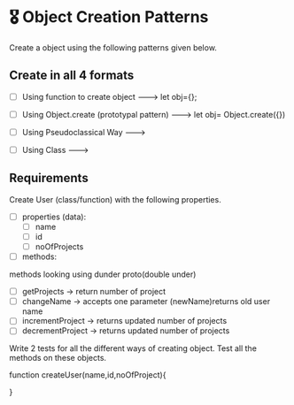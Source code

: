 # 🎖 Object Creation Patterns

Create a object using the following patterns given below.

## Create in all 4 formats

- [ ] Using function to create object
---> let obj={};

- [ ] Using Object.create (prototypal pattern)
---> let obj= Object.create({})

- [ ] Using Pseudoclassical Way
---> 
- [ ] Using Class
---> 

## Requirements

Create User (class/function) with the following properties.

- [ ] properties (data):
  - [ ] name
  - [ ] id
  - [ ] noOfProjects
- [ ] methods:

methods looking using dunder proto(double under)

  - [ ] getProjects -> return number of project
  - [ ] changeName -> accepts one parameter (newName)returns old user name
  - [ ] incrementProject -> returns updated number of projects
  - [ ] decrementProject -> returns updated number of projects

Write 2 tests for all the different ways of creating object. Test all the methods on these objects.



function createUser(name,id,noOfProject){



}